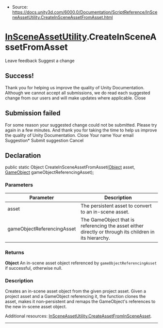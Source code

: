 * Source: https://docs.unity3d.com/6000.0/Documentation/ScriptReference/InSceneAssetUtility.CreateInSceneAssetFromAsset.html

#  [InSceneAssetUtility](https://docs.unity3d.com/6000.0/Documentation/ScriptReference/InSceneAssetUtility.html).CreateInSceneAssetFromAsset
Leave feedback
Suggest a change
## Success!
Thank you for helping us improve the quality of Unity Documentation. Although we cannot accept all submissions, we do read each suggested change from our users and will make updates where applicable.
Close
## Submission failed
For some reason your suggested change could not be submitted. Please <a>try again</a> in a few minutes. And thank you for taking the time to help us improve the quality of Unity Documentation.
Close
Your name Your email Suggestion* Submit suggestion
Cancel
## Declaration
public static Object CreateInSceneAssetFromAsset([Object](https://docs.unity3d.com/6000.0/Documentation/ScriptReference/Object.html) asset, [GameObject](https://docs.unity3d.com/6000.0/Documentation/ScriptReference/GameObject.html) gameObjectReferencingAsset); 
### Parameters
Parameter | Description  
---|---  
asset | The persistent asset to convert to an in-scene asset.  
gameObjectReferencingAsset | The GameObject that is referencing the asset either directly or through its children in its hierarchy.  
### Returns
**Object** An in-scene asset object referenced by `gameObjectReferencingAsset` if successful, otherwise null. 
### Description
Creates an in-scene asset object from the given project asset.
Given a project asset and a GameObject referencing it, the function clones the asset, makes it non-persistent and remaps the GameObject's references to the new in-scene asset object.  
  
Additional resources: [InSceneAssetUtility.CreateAssetFromInSceneAsset](https://docs.unity3d.com/6000.0/Documentation/ScriptReference/InSceneAssetUtility.CreateAssetFromInSceneAsset.html).
* * *
